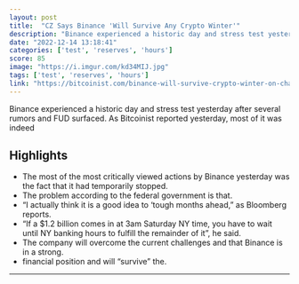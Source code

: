 ```yaml
---
layout: post
title:  "CZ Says Binance 'Will Survive Any Crypto Winter'"
description: "Binance experienced a historic day and stress test yesterday after several rumors and FUD surfaced. As Bitcoinist reported yesterday, most of it was indeed"
date: "2022-12-14 13:18:41"
categories: ['test', 'reserves', 'hours']
score: 85
image: "https://i.imgur.com/kd34MIJ.jpg"
tags: ['test', 'reserves', 'hours']
link: "https://bitcoinist.com/binance-will-survive-crypto-winter-on-chain-data/"
---
```


Binance experienced a historic day and stress test yesterday after several rumors and FUD surfaced. As Bitcoinist reported yesterday, most of it was indeed

## Highlights

- The most of the most critically viewed actions by Binance yesterday was the fact that it had temporarily stopped.
- The problem according to the federal government is that.
- “I actually think it is a good idea to ‘tough months ahead,” as Bloomberg reports.
- “If a $1.2 billion comes in at 3am Saturday NY time, you have to wait until NY banking hours to fulfill the remainder of it”, he said.
- The company will overcome the current challenges and that Binance is in a strong.
- financial position and will “survive” the.

---
